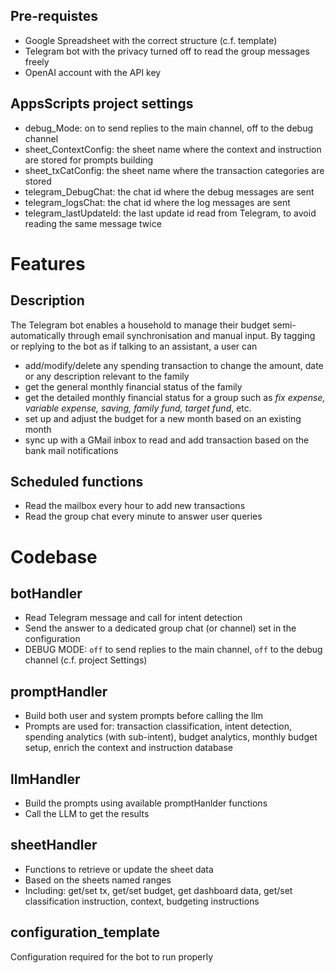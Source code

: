 ## Pre-requistes
- Google Spreadsheet with the correct structure (c.f. template)
- Telegram bot with the privacy turned off to read the group messages freely
- OpenAI account with the API key

## AppsScripts project settings
- debug_Mode: on to send replies to the main channel, off to the debug channel
- sheet_ContextConfig: the sheet name where the context and instruction are stored for prompts building
- sheet_txCatConfig: the sheet name where the transaction categories are stored
- telegram_DebugChat: the chat id where the debug messages are sent
- telegram_logsChat: the chat id where the log messages are sent
- telegram_lastUpdateId: the last update id read from Telegram, to avoid reading the same message twice


# Features
## Description
The Telegram bot enables a household to manage their budget semi-automatically through email synchronisation and manual input. 
By tagging or replying to the bot as if talking to an assistant, a user can
- add/modify/delete any spending transaction to change the amount, date or any description relevant to the family
- get the general monthly financial status of the family
- get the detailed monthly financial status for a group such as *fix expense, variable expense, saving, family fund, target fund*, etc.
- set up and adjust the budget for a new month based on an existing month
- sync up with a GMail inbox to read and add transaction based on the bank mail notifications

## Scheduled functions
- Read the mailbox every hour to add new transactions
- Read the group chat every minute to answer user queries

# Codebase
## botHandler
- Read Telegram message and call for intent detection
- Send the answer to a dedicated group chat (or channel) set in the configuration
- DEBUG MODE: `off` to send replies to the main channel, `off` to the debug channel (c.f. project Settings)

## promptHandler
- Build both user and system prompts before calling the llm
- Prompts are used for: transaction classification, intent detection, spending analytics (with sub-intent), budget analytics, monthly budget setup, enrich the context and instruction database

## llmHandler
- Build the prompts using available promptHanlder functions
- Call the LLM to get the results

## sheetHandler
- Functions to retrieve or update the sheet data
- Based on the sheets named ranges
- Including: get/set tx, get/set budget, get dashboard data, get/set classification instruction, context, budgeting instructions

## configuration_template
Configuration required for the bot to run properly
